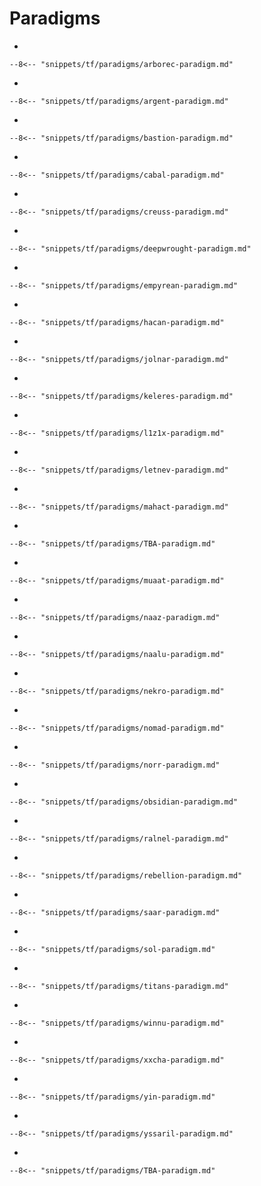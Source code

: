 # Paradigms

<div class="grid cards" markdown>

-   

    --8<-- "snippets/tf/paradigms/arborec-paradigm.md"

-   

    --8<-- "snippets/tf/paradigms/argent-paradigm.md"

-   

    --8<-- "snippets/tf/paradigms/bastion-paradigm.md"

-   

    --8<-- "snippets/tf/paradigms/cabal-paradigm.md"

-   

    --8<-- "snippets/tf/paradigms/creuss-paradigm.md"

-   

    --8<-- "snippets/tf/paradigms/deepwrought-paradigm.md"

-   

    --8<-- "snippets/tf/paradigms/empyrean-paradigm.md"

-   

    --8<-- "snippets/tf/paradigms/hacan-paradigm.md"

-   

    --8<-- "snippets/tf/paradigms/jolnar-paradigm.md"

-   

    --8<-- "snippets/tf/paradigms/keleres-paradigm.md"

-   

    --8<-- "snippets/tf/paradigms/l1z1x-paradigm.md"

-   

    --8<-- "snippets/tf/paradigms/letnev-paradigm.md"

-   

    --8<-- "snippets/tf/paradigms/mahact-paradigm.md"

-   

    --8<-- "snippets/tf/paradigms/TBA-paradigm.md"

-   

    --8<-- "snippets/tf/paradigms/muaat-paradigm.md"

-   

    --8<-- "snippets/tf/paradigms/naaz-paradigm.md"

-   

    --8<-- "snippets/tf/paradigms/naalu-paradigm.md"

-   

    --8<-- "snippets/tf/paradigms/nekro-paradigm.md"

-   

    --8<-- "snippets/tf/paradigms/nomad-paradigm.md"

-   

    --8<-- "snippets/tf/paradigms/norr-paradigm.md"

-   

    --8<-- "snippets/tf/paradigms/obsidian-paradigm.md"

-   

    --8<-- "snippets/tf/paradigms/ralnel-paradigm.md"

-   

    --8<-- "snippets/tf/paradigms/rebellion-paradigm.md"

-   

    --8<-- "snippets/tf/paradigms/saar-paradigm.md"

-   

    --8<-- "snippets/tf/paradigms/sol-paradigm.md"

-   

    --8<-- "snippets/tf/paradigms/titans-paradigm.md"

-   

    --8<-- "snippets/tf/paradigms/winnu-paradigm.md"

-   

    --8<-- "snippets/tf/paradigms/xxcha-paradigm.md"

-   

    --8<-- "snippets/tf/paradigms/yin-paradigm.md"

-   

    --8<-- "snippets/tf/paradigms/yssaril-paradigm.md"

-   

    --8<-- "snippets/tf/paradigms/TBA-paradigm.md"

</div>
